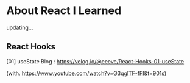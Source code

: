 # About React I Learned

updating...

## React Hooks

[01] useState
Blog : https://velog.io/@eeeve/React-Hooks-01-useState


(with. https://www.youtube.com/watch?v=G3qglTF-fFI&t=901s)

